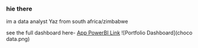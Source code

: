 ### hie there 

im a data analyst Yaz from south africa/zimbabwe 

see the full dashboard here- [App PowerBI Link]("https://app.powerbi.com/reportEmbed?reportId=e1230eca-1ba2-4a1c-be5c-cb43d58d3e26&autoAuth=true&ctid=704ce3d6-a4bf-4e09-8516-d52840c9f7a9")
![Portfolio Dashboard](choco data.png)

